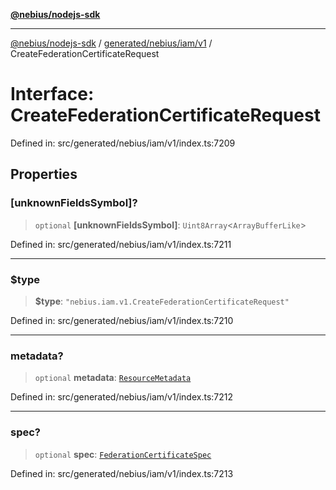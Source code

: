 [**@nebius/nodejs-sdk**](../../../../../README.md)

***

[@nebius/nodejs-sdk](../../../../../README.md) / [generated/nebius/iam/v1](../README.md) / CreateFederationCertificateRequest

# Interface: CreateFederationCertificateRequest

Defined in: src/generated/nebius/iam/v1/index.ts:7209

## Properties

### \[unknownFieldsSymbol\]?

> `optional` **\[unknownFieldsSymbol\]**: `Uint8Array`\<`ArrayBufferLike`\>

Defined in: src/generated/nebius/iam/v1/index.ts:7211

***

### $type

> **$type**: `"nebius.iam.v1.CreateFederationCertificateRequest"`

Defined in: src/generated/nebius/iam/v1/index.ts:7210

***

### metadata?

> `optional` **metadata**: [`ResourceMetadata`](../../../common/v1/interfaces/ResourceMetadata.md)

Defined in: src/generated/nebius/iam/v1/index.ts:7212

***

### spec?

> `optional` **spec**: [`FederationCertificateSpec`](FederationCertificateSpec.md)

Defined in: src/generated/nebius/iam/v1/index.ts:7213

